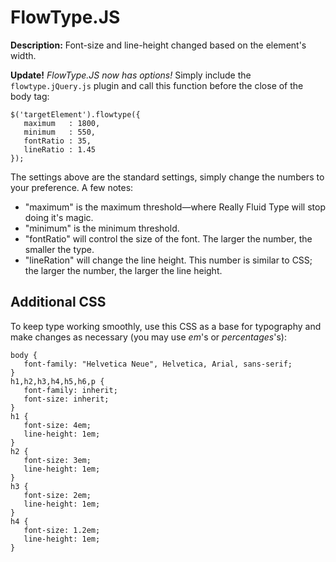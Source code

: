 FlowType.JS
===========

**Description:** Font-size and line-height changed based on the element's width.

**Update!** _FlowType.JS now has options!_ Simply include the ``flowtype.jQuery.js`` plugin and call this function before the close of the body tag:

```
$('targetElement').flowtype({
   maximum   : 1800,
   minimum   : 550,
   fontRatio : 35,
   lineRatio : 1.45
});
```

The settings above are the standard settings, simply change the numbers to your preference. A few notes:
* "maximum" is the maximum threshold—where Really Fluid Type will stop doing it's magic.
* "minimum" is the minimum threshold.
* "fontRatio" will control the size of the font. The larger the number, the smaller the type.
* "lineRation" will change the line height. This number is similar to CSS; the larger the number, the larger the line height.

## Additional CSS

To keep type working smoothly, use this CSS as a base for typography and make changes as necessary (you may use _em_'s or _percentages_'s):

```
body {
   font-family: "Helvetica Neue", Helvetica, Arial, sans-serif;
}
h1,h2,h3,h4,h5,h6,p {
   font-family: inherit;
   font-size: inherit;
}
h1 {
   font-size: 4em;
   line-height: 1em;
}
h2 {
   font-size: 3em;
   line-height: 1em;
}
h3 {
   font-size: 2em;
   line-height: 1em;
}
h4 {
   font-size: 1.2em;
   line-height: 1em;
}
```